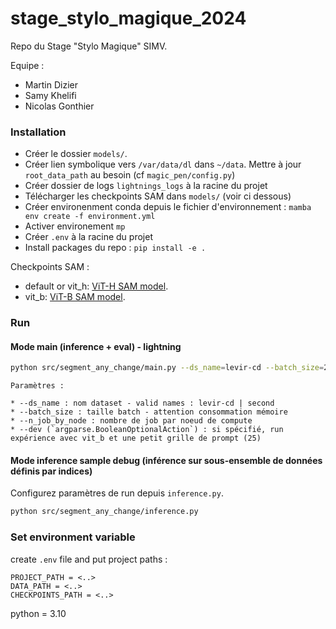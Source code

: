 # stage_stylo_magique_2024

Repo du Stage "Stylo Magique" SIMV.

Equipe : 
* Martin Dizier
* Samy Khelifi
* Nicolas Gonthier

### Installation

* Créer le dossier `models/`.
* Créer lien symbolique vers `/var/data/dl` dans `~/data`. Mettre à jour `root_data_path` au besoin (cf  `magic_pen/config.py`)
* Créer dossier de logs `lightnings_logs` à la racine du projet
* Télécharger les checkpoints SAM dans `models/` (voir ci dessous)
* Créer environenment conda depuis le fichier d'environnement : 
`mamba env create -f environment.yml`
* Activer environement `mp`
* Créer `.env` à la racine du projet
* Install packages du repo : `pip install -e .`


Checkpoints SAM : 
* default or vit_h: [ViT-H SAM model](https://dl.fbaipublicfiles.com/segment_anything/sam_vit_h_4b8939.pth).
* vit_b: [ViT-B SAM model](https://dl.fbaipublicfiles.com/segment_anything/sam_vit_b_01ec64.pth).

### Run
#### Mode main (inference + eval) - lightning

```bash
python src/segment_any_change/main.py --ds_name=levir-cd --batch_size=2 --n_job_by_node=1 --dev
```
```
Paramètres : 

* --ds_name : nom dataset - valid names : levir-cd | second
* --batch_size : taille batch - attention consommation mémoire
* --n_job_by_node : nombre de job par noeud de compute
* --dev (`argparse.BooleanOptionalAction`) : si spécifié, run expérience avec vit_b et une petit grille de prompt (25)
```
#### Mode inference sample debug (inférence sur sous-ensemble de données définis par indices)

Configurez paramètres de run depuis `inference.py`.

```bash
python src/segment_any_change/inference.py 
```


### Set environment variable
create `.env` file and put project paths :

```
PROJECT_PATH = <..>
DATA_PATH = <..>
CHECKPOINTS_PATH = <..>
```

python = 3.10
